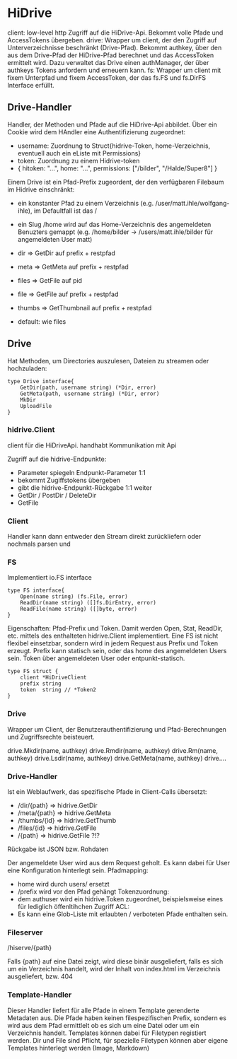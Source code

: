 # HiDrive

client: low-level http Zugriff auf die HiDrive-Api. Bekommt volle Pfade und AccessTokens übergeben.
drive: Wrapper um client, der den Zugriff auf Unterverzeichnisse beschränkt (Drive-Pfad). Bekommt authkey, über den aus dem Drive-Pfad der HiDrive-Pfad berechnet und das AccessToken ermittelt wird. Dazu verwaltet das Drive einen authManager, der über authkeys Tokens anfordern und erneuern kann.
fs: Wrapper um client mit fixem Unterpfad und fixem AccessToken, der das fs.FS und fs.DirFS Interface erfüllt.





## Drive-Handler

Handler, der Methoden und Pfade auf die HiDrive-Api abbildet. 
Über ein Cookie wird dem HAndler eine Authentifizierung zugeordnet: 
* username: Zuordnung to Struct{hidrive-Token, home-Verzeichnis, eventuell auch ein eListe mit Permissions}
* token: Zuordnung zu einem Hidrive-token
* {
    hitoken: "...",
    home: "...",
    permissions: ["/bilder", "/Halde/Super8"]
}

Einem Drive ist ein Pfad-Prefix zugeordent, der den verfügbaren Filebaum im Hidrive einschränkt:
* ein konstanter Pfad zu einem Verzeichnis (e.g. /user/matt.ihle/wolfgang-ihle), im Defaultfall ist das / 
* ein Slug /home wird auf das Home-Verzeichnis des angemeldeten Benuzters gemappt (e.g. /home/bilder -> /users/matt.ihle/bilder für angemeldeten User matt)

* dir     => GetDir auf prefix + restpfad
* meta    => GetMeta auf prefix + restpfad
* files   => GetFile auf pid
* file    => GetFile auf prefix + restpfad
* thumbs  => GetThumbnail auf prefix + restpfad
* default: wie files


## Drive

Hat Methoden, um Directories auszulesen, Dateien zu streamen oder hochzuladen:
```
type Drive interface{
    GetDir(path, username string) (*Dir, error)
    GetMeta(path, username string) (*Dir, error)
    MkDir
    UploadFile
}
```

### hidrive.Client

client für die HiDriveApi. handhabt Kommunikation mit Api

Zugriff auf die hidrive-Endpunkte:
* Parameter spiegeln Endpunkt-Parameter 1:1
* bekommt Zugiffstokens übergeben
* gibt die hidrive-Endpunkt-Rückgabe 1:1 weiter
* GetDir / PostDir / DeleteDir
* GetFile




### Client





Handler kann dann entweder den Stream direkt zurückliefern oder nochmals parsen und 

### FS

Implementiert io.FS interface

```
type FS interface{
    Open(name string) (fs.File, error)
    ReadDir(name string) ([]fs.DirEntry, error)
    ReadFile(name string) ([]byte, error)
}
```

Eigenschaften: Pfad-Prefix und Token.
Damit werden Open, Stat, ReadDir, etc. mittels des enthalteten hidrive.Client implementiert.
Eine FS ist nicht flexibel einsetzbar, sondern wird in  jedem Request aus Prefix und Token erzeugt.
Prefix kann statisch sein, oder das home des angemeldeten Users sein. Token über angemeldeten User oder entpunkt-statisch. 

```
type FS struct {
	client *HiDriveClient
	prefix string
	token  string // *Token2
}
```



### Drive 

Wrapper um Client, der Benutzerauthentifizierung und Pfad-Berechnungen und Zugriffsrechte beisteuert.

drive.Mkdir(name, authkey)
drive.Rmdir(name, authkey)
drive.Rm(name, authkey)
drive.Lsdir(name, authkey)
drive.GetMeta(name, authkey)
drive....

### Drive-Handler

Ist ein Weblaufwerk, das spezifische Pfade in Client-Calls übersetzt:

* /dir/{path} => hidrive.GetDir
* /meta/{path} => hidrive.GetMeta
* /thumbs/{id} => hidrive.GetThumb
* /files/{id} => hidrive.GetFile
* /{path} => hidrive.GetFile ?!?

Rückgabe ist JSON bzw. Rohdaten

Der angemeldete User wird aus dem Request geholt. 
Es kann dabei für User eine Konfiguration hinterlegt sein.
Pfadmapping:
 * home wird durch users/<username> ersetzt
 * /prefix wird vor den Pfad gehängt
Tokenzuordnung:
 * dem authuser wird ein hidrive.Token zugeordnet, beispielsweise eines für lediglich öffenltihchen Zugriff
ACL:
 * Es kann eine Glob-Liste mit erlaubten / verboteten Pfade enthalten sein.

### Fileserver

/hiserve/{path}

Falls {path} auf eine Datei zeigt, wird diese binär ausgeliefert, falls es sich um ein Verzeichnis handelt, wird 
der Inhalt von index.html im Verzeichnis ausgeliefert, bzw. 404 

### Template-Handler


Dieser Handler liefert für alle Pfade in einem Template gerenderte Metadaten aus.
Die Pfade haben keinen filespezifischen Prefix, sondern es wird aus dem Pfad ermittlelt ob es sich um eine Datei oder um ein Verzeichnis handelt.
Templates können dabei für Filetypen registiert werden. Dir und File sind Pflicht, für spezielle Filetypen können aber eigene Templates hinterlegt werden (Image, Markdown)





